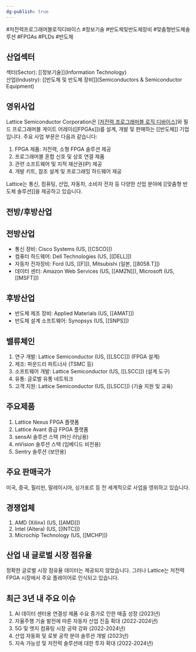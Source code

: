 ```yaml
---
dg-publish: true
---
```

#저전력프로그래머블로직디바이스 #정보기술 #반도체및반도체장비 #맞춤형반도체솔루션 #FPGAs #PLDs #반도체 


## 산업섹터

섹터(Sector): [[정보기술]](Information Technology)  
산업(Industry): [[반도체 및 반도체 장비]](Semiconductors & Semiconductor Equipment)

## 영위사업

Lattice Semiconductor Corporation은 [[저전력 프로그래머블 로직 디바이스]]([[PLDs]])와 필드 프로그래머블 게이트 어레이([[FPGAs]])를 설계, 개발 및 판매하는 [[반도체]] 기업입니다. 주요 사업 부문은 다음과 같습니다:

1. FPGA 제품: 저전력, 소형 FPGA 솔루션 제공
2. 프로그래머블 혼합 신호 및 상호 연결 제품
3. 관련 소프트웨어 및 지적 재산권(IP) 제공
4. 개발 키트, 참조 설계 및 프로그래밍 하드웨어 제공

Lattice는 통신, 컴퓨팅, 산업, 자동차, 소비자 전자 등 다양한 산업 분야에 [[맞춤형 반도체 솔루션]]을 제공하고 있습니다.

## 전방/후방산업

## 전방산업

- 통신 장비: Cisco Systems (US, [[CSCO]])
- 컴퓨터 하드웨어: Dell Technologies (US, [[DELL]])
- 자동차 전자장비: Ford (US, [[F]]), Mitsubishi (일본, [[8058.T]])
- 데이터 센터: Amazon Web Services (US, [[AMZN]]), Microsoft (US, [[MSFT]])

## 후방산업

- 반도체 제조 장비: Applied Materials (US, [[AMAT]])
- 반도체 설계 소프트웨어: Synopsys (US, [[SNPS]])

## 밸류체인

1. 연구 개발: Lattice Semiconductor (US, [[LSCC]]) (FPGA 설계)
2. 제조: 파운드리 파트너사 (TSMC 등)
3. 소프트웨어 개발: Lattice Semiconductor (US, [[LSCC]]) (설계 도구)
4. 유통: 글로벌 유통 네트워크
5. 고객 지원: Lattice Semiconductor (US, [[LSCC]]) (기술 지원 및 교육)

## 주요제품

1. Lattice Nexus FPGA 플랫폼
2. Lattice Avant 중급 FPGA 플랫폼
3. sensAI 솔루션 스택 (머신 러닝용)
4. mVision 솔루션 스택 (임베디드 비전용)
5. Sentry 솔루션 (보안용)

## 주요 판매국가

미국, 중국, 필리핀, 말레이시아, 싱가포르 등 전 세계적으로 사업을 영위하고 있습니다.

## 경쟁업체

1. AMD (Xilinx) (US, [[AMD]])
2. Intel (Altera) (US, [[INTC]])
3. Microchip Technology (US, [[MCHP]])

## 산업 내 글로벌 시장 점유율

정확한 글로벌 시장 점유율 데이터는 제공되지 않았습니다. 그러나 Lattice는 저전력 FPGA 시장에서 주요 플레이어로 인식되고 있습니다.

## 최근 3년 내 주요 이슈

1. AI 데이터 센터용 연결성 제품 수요 증가로 인한 매출 성장 (2023년)
2. 자율주행 기술 발전에 따른 자동차 산업 진출 확대 (2022-2024년)
3. 5G 및 엣지 컴퓨팅 시장 공략 강화 (2022-2024년)
4. 산업 자동화 및 로봇 공학 분야 솔루션 개발 (2023년)
5. 지속 가능성 및 저전력 솔루션에 대한 투자 확대 (2022-2024년)